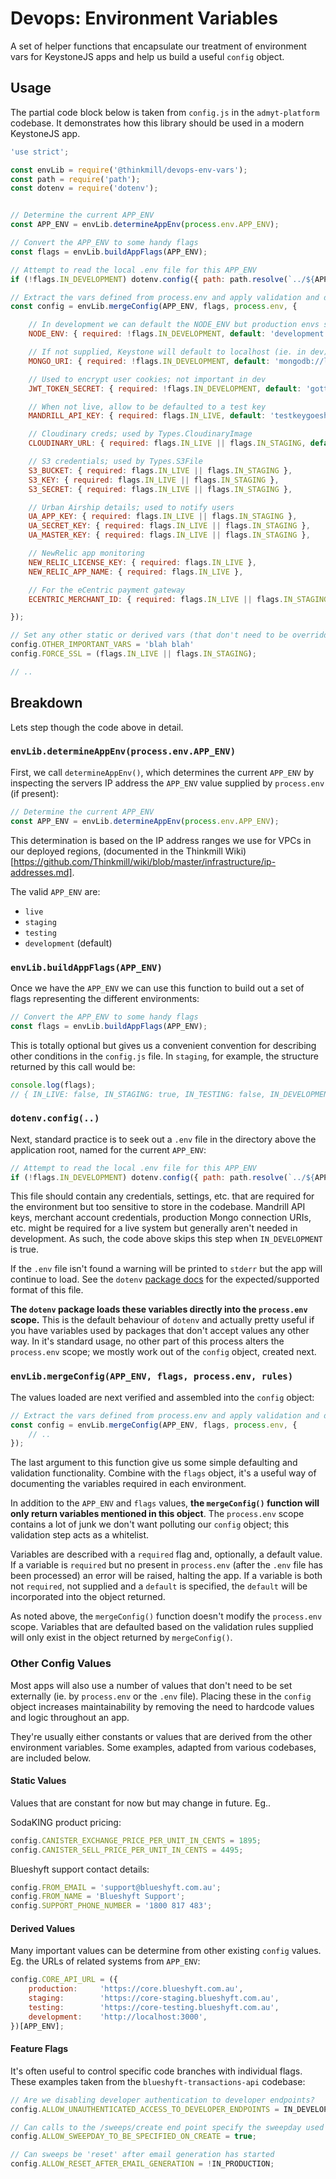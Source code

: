 Devops: Environment Variables
=============================

A set of helper functions that encapsulate our treatment of environment vars for KeystoneJS apps and help us build a useful `config` object.

## Usage

The partial code block below is taken from `config.js` in the `admyt-platform` codebase. 
It demonstrates how this library should be used in a modern KeystoneJS app.

```javascript
'use strict';

const envLib = require('@thinkmill/devops-env-vars');
const path = require('path');
const dotenv = require('dotenv');


// Determine the current APP_ENV
const APP_ENV = envLib.determineAppEnv(process.env.APP_ENV);

// Convert the APP_ENV to some handy flags
const flags = envLib.buildAppFlags(APP_ENV);

// Attempt to read the local .env file for this APP_ENV
if (!flags.IN_DEVELOPMENT) dotenv.config({ path: path.resolve(`../${APP_ENV}.env`) });

// Extract the vars defined from process.env and apply validation and defaults
const config = envLib.mergeConfig(APP_ENV, flags, process.env, {

	// In development we can default the NODE_ENV but production envs should set it themselves
	NODE_ENV: { required: !flags.IN_DEVELOPMENT, default: 'development' },

	// If not supplied, Keystone will default to localhost (ie. in dev)
	MONGO_URI: { required: !flags.IN_DEVELOPMENT, default: 'mongodb://localhost/admyt-platform' },

	// Used to encrypt user cookies; not important in dev
	JWT_TOKEN_SECRET: { required: !flags.IN_DEVELOPMENT, default: 'gottalovejwts' },

	// When not live, allow to be defaulted to a test key
	MANDRILL_API_KEY: { required: flags.IN_LIVE, default: 'testkeygoeshere' },

	// Cloudinary creds; used by Types.CloudinaryImage
	CLOUDINARY_URL: { required: flags.IN_LIVE || flags.IN_STAGING, default: 'cloudinary://862989489411169:Wp74nFvzkSPGkQHgtCBH7wN4Yik@thinkmill' },

	// S3 credentials; used by Types.S3File
	S3_BUCKET: { required: flags.IN_LIVE || flags.IN_STAGING },
	S3_KEY: { required: flags.IN_LIVE || flags.IN_STAGING },
	S3_SECRET: { required: flags.IN_LIVE || flags.IN_STAGING },

	// Urban Airship details; used to notify users
	UA_APP_KEY: { required: flags.IN_LIVE || flags.IN_STAGING },
	UA_SECRET_KEY: { required: flags.IN_LIVE || flags.IN_STAGING },
	UA_MASTER_KEY: { required: flags.IN_LIVE || flags.IN_STAGING },

	// NewRelic app monitoring
	NEW_RELIC_LICENSE_KEY: { required: flags.IN_LIVE },
	NEW_RELIC_APP_NAME: { required: flags.IN_LIVE },

	// For the eCentric payment gateway
	ECENTRIC_MERCHANT_ID: { required: flags.IN_LIVE || flags.IN_STAGING },

});

// Set any other static or derived vars (that don't need to be overridden by .env or process vars)
config.OTHER_IMPORTANT_VARS = 'blah blah'
config.FORCE_SSL = (flags.IN_LIVE || flags.IN_STAGING);

// ..
```


## Breakdown

Lets step though the code above in detail.

### `envLib.determineAppEnv(process.env.APP_ENV)`

First, we call `determineAppEnv()`, which determines the current `APP_ENV` by inspecting the servers IP address the `APP_ENV` value supplied by `process.env` (if present):

```javascript
// Determine the current APP_ENV
const APP_ENV = envLib.determineAppEnv(process.env.APP_ENV);
```

This determination is based on the IP address ranges we use for VPCs in our deployed regions, 
(documented in the Thinkmill Wiki)[https://github.com/Thinkmill/wiki/blob/master/infrastructure/ip-addresses.md].

The valid `APP_ENV` are:

* `live`
* `staging`
* `testing`
* `development` (default)

### `envLib.buildAppFlags(APP_ENV)`

Once we have the `APP_ENV` we can use this function to build out a set of flags representing the different environments:

```javascript
// Convert the APP_ENV to some handy flags
const flags = envLib.buildAppFlags(APP_ENV);
```

This is totally optional but gives us a convenient convention for describing other conditions in the `config.js` file.
In `staging`, for example, the structure returned by this call would be:

```javascript	
console.log(flags);
// { IN_LIVE: false, IN_STAGING: true, IN_TESTING: false, IN_DEVELOPMENT: false }
```

### `dotenv.config(..)`

Next, standard practice is to seek out a `.env` file in the directory above the application root, named for the current `APP_ENV`:

```javascript
// Attempt to read the local .env file for this APP_ENV
if (!flags.IN_DEVELOPMENT) dotenv.config({ path: path.resolve(`../${APP_ENV}.env`) });
```

This file should contain any credentials, settings, etc. that are required for the environment but too sensitive to store in the codebase.
Mandrill API keys, merchant account credentials, production Mongo connection URIs, etc. might be required for a live system but generally aren't needed in development.
As such, the code above skips this step when `IN_DEVELOPMENT` is true.

If the `.env` file isn't found a warning will be printed to `stderr` but the app will continue to load.
See the `dotenv` [package docs](https://www.npmjs.com/package/dotenv) for the expected/supported format of this file.

**The `dotenv` package loads these variables directly into the `process.env` scope.**
This is the default behaviour of `dotenv` and actually pretty useful if you have variables used by packages that don't accept values any other way.
In it's standard usage, no other part of this process alters the `process.env` scope; we mostly work out of the `config` object, created next.

### `envLib.mergeConfig(APP_ENV, flags, process.env, rules)`

The values loaded are next verified and assembled into the `config` object:

```javascript
// Extract the vars defined from process.env and apply validation and defaults
const config = envLib.mergeConfig(APP_ENV, flags, process.env, {
	// ..
});
```

The last argument to this function give us some simple defaulting and validation functionality.
Combine with the `flags` object, it's a useful way of documenting the variables required in each environment.

In addition to the `APP_ENV` and `flags` values, **the `mergeConfig()` function will only return variables mentioned in this object**.
The `process.env` scope contains a lot of junk we don't want polluting our `config` object; this validation step acts as a whitelist.

Variables are described with a `required` flag and, optionally, a default value.
If a variable is `required` but no present in `process.env` (after the `.env` file has been processed) an error will be raised, halting the app.
If a variable is both not `required`, not supplied and a `default` is specified, the `default` will be incorporated into the object returned.

As noted above, the `mergeConfig()` function doesn't modify the `process.env` scope.
Variables that are defaulted based on the validation rules supplied will only exist in the object returned by `mergeConfig()`.

### Other Config Values

Most apps will also use a number of values that don't need to be set externally (ie. by `process.env` or the `.env` file).
Placing these in the `config` object increases maintainability by removing the need to hardcode values and logic throughout an app.

They're usually either constants or values that are derived from the other environment variables.
Some examples, adapted from various codebases, are included below.

#### Static Values

Values that are constant for now but may change in future. Eg..

SodaKING product pricing:

```javascript
config.CANISTER_EXCHANGE_PRICE_PER_UNIT_IN_CENTS = 1895;
config.CANISTER_SELL_PRICE_PER_UNIT_IN_CENTS = 4495;
```

Blueshyft support contact details:

```javascript
config.FROM_EMAIL = 'support@blueshyft.com.au';
config.FROM_NAME = 'Blueshyft Support';
config.SUPPORT_PHONE_NUMBER = '1800 817 483';
```

#### Derived Values

Many important values can be determine from other existing `config` values.
Eg. the URLs of related systems from `APP_ENV`:

```javascript
config.CORE_API_URL = ({
	production: 	'https://core.blueshyft.com.au',
	staging: 		'https://core-staging.blueshyft.com.au',
	testing: 		'https://core-testing.blueshyft.com.au',
	development: 	'http://localhost:3000',
})[APP_ENV];
```

#### Feature Flags

It's often useful to control specific code branches with individual flags.
These examples taken from the `blueshyft-transactions-api` codebase:

```javascript
// Are we disabling developer authentication to developer endpoints?
config.ALLOW_UNAUTHENTICATED_ACCESS_TO_DEVELOPER_ENDPOINTS = IN_DEVELOPMENT;

// Can calls to the /sweeps/create end point specify the sweepday used or do we exclusively rely on getNextSweepday()
config.ALLOW_SWEEPDAY_TO_BE_SPECIFIED_ON_CREATE = true;

// Can sweeps be 'reset' after email generation has started
config.ALLOW_RESET_AFTER_EMAIL_GENERATION = !IN_PRODUCTION;
```
